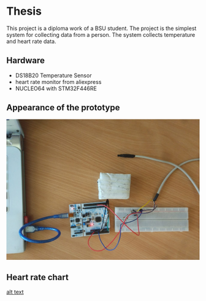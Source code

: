 Thesis
==========================
This project is a diploma work of a BSU student. The project is the simplest system for collecting data from a person. The system collects temperature and heart rate data.

## Hardware
* DS18B20 Temperature Sensor
* heart rate monitor from aliexpress
* NUCLEO64 with STM32F446RE

## Appearance of the prototype

![alt text](picts/model.jpg)

## Heart rate chart

[alt text](picts/diagram.jpg)